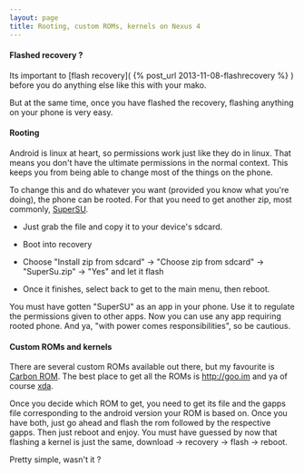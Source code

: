 ```yaml
---
layout: page
title: Rooting, custom ROMs, kernels on Nexus 4
---
```


#### Flashed recovery ?
Its important to [flash recovery]( {% post_url 2013-11-08-flashrecovery %} ) before you do anything else like this with your mako.

But at the same time, once you have flashed the recovery, flashing anything on your phone is very easy.

#### Rooting
Android is linux at heart, so permissions work just like they do in linux. That means you don't have the ultimate permissions in the normal context. This keeps you from being able to change most of the things on the phone.

To change this and do whatever you want (provided you know what you're doing), the phone can be rooted. For that you need to get another zip, most commonly, [SuperSU](http://download.chainfire.eu/204).  

* Just grab the file and copy it to your device's sdcard.

* Boot into recovery

* Choose "Install zip from sdcard" -> "Choose zip from sdcard" -> "SuperSu.zip" -> "Yes" and let it flash

* Once it finishes, select back to get to the main menu, then reboot.

You must have gotten "SuperSU" as an app in your phone. Use it to regulate the permissions given to other apps. Now you can use any app requiring rooted phone. And ya, "with power comes responsibilities", so be cautious.

#### Custom ROMs and kernels 
There are several custom ROMs available out there, but my favourite is [Carbon ROM](http://carbon-rom.com). The best place to get all the ROMs is <http://goo.im> and ya of course [xda](http://forum.xda-developers.com/nexus-4#romList).

Once you decide which ROM to get, you need to get its file and the gapps file corresponding to the android version your ROM is based on.
Once you have both, just go ahead and flash the rom followed by the respective gapps. Then just reboot and enjoy. You must have guessed by now that flashing a kernel is just the same, download -> recovery -> flash -> reboot.

Pretty simple, wasn't it ?
